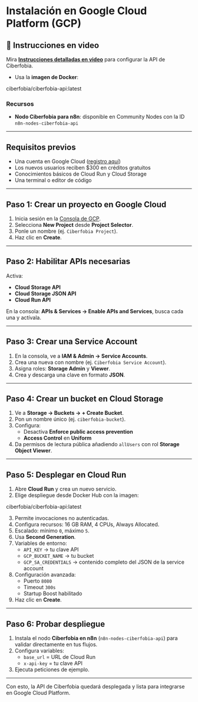 # Instalación en Google Cloud Platform (GCP)

## 🎥 Instrucciones en video

Mira **[Instrucciones detalladas en video]('PROXIMAMENTE')** para configurar la API de Ciberfobia.

- Usa la **imagen de Docker**:

ciberfobia/ciberfobia-api:latest

### Recursos

- **Nodo Ciberfobia para n8n**: disponible en Community Nodes con la ID `n8n-nodes-ciberfobia-api`

---

## Requisitos previos

- Una cuenta en Google Cloud ([registro aquí](https://cloud.google.com/))  
- Los nuevos usuarios reciben $300 en créditos gratuitos  
- Conocimientos básicos de Cloud Run y Cloud Storage  
- Una terminal o editor de código  

---

## Paso 1: Crear un proyecto en Google Cloud
1. Inicia sesión en la [Consola de GCP](https://console.cloud.google.com/).  
2. Selecciona **New Project** desde **Project Selector**.  
3. Ponle un nombre (ej. `Ciberfobia Project`).  
4. Haz clic en **Create**.  

---

## Paso 2: Habilitar APIs necesarias
Activa:  
- **Cloud Storage API**  
- **Cloud Storage JSON API**  
- **Cloud Run API**

En la consola: **APIs & Services → Enable APIs and Services**, busca cada una y actívala.  

---

## Paso 3: Crear una Service Account
1. En la consola, ve a **IAM & Admin → Service Accounts**.  
2. Crea una nueva con nombre (ej. `Ciberfobia Service Account`).  
3. Asigna roles: **Storage Admin** y **Viewer**.  
4. Crea y descarga una clave en formato **JSON**.  

---

## Paso 4: Crear un bucket en Cloud Storage
1. Ve a **Storage → Buckets → + Create Bucket**.  
2. Pon un nombre único (ej. `ciberfobia-bucket`).  
3. Configura:  
   - Desactiva **Enforce public access prevention**  
   - **Access Control** en **Uniform**  
4. Da permisos de lectura pública añadiendo `allUsers` con rol **Storage Object Viewer**.  

---

## Paso 5: Desplegar en Cloud Run
1. Abre **Cloud Run** y crea un nuevo servicio.  
2. Elige despliegue desde Docker Hub con la imagen:  

ciberfobia/ciberfobia-api:latest

3. Permite invocaciones no autenticadas.  
4. Configura recursos: 16 GB RAM, 4 CPUs, Always Allocated.  
5. Escalado: mínimo `0`, máximo `5`.  
6. Usa **Second Generation**.  
7. Variables de entorno:  
   - `API_KEY` → tu clave API  
   - `GCP_BUCKET_NAME` → tu bucket  
   - `GCP_SA_CREDENTIALS` → contenido completo del JSON de la service account  
8. Configuración avanzada:  
   - Puerto `8080`  
   - Timeout `300s`  
   - Startup Boost habilitado  
9. Haz clic en **Create**.  

---

## Paso 6: Probar despliegue
1. Instala el nodo **Ciberfobia en n8n** (`n8n-nodes-ciberfobia-api`) para validar directamente en tus flujos.
2. Configura variables:  
   - `base_url` = URL de Cloud Run  
   - `x-api-key` = tu clave API  
3. Ejecuta peticiones de ejemplo.  

---

Con esto, la API de Ciberfobia quedará desplegada y lista para integrarse en Google Cloud Platform.